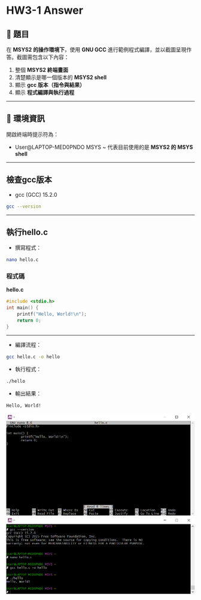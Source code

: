 # HW3-1 Answer

## 📘 題目
在 **MSYS2 的操作環境下**，使用 **GNU GCC** 進行範例程式編譯，並以截圖呈現作答。截圖需包含以下內容：

1. 整個 **MSYS2 終端畫面**  
2. 清楚顯示是哪一個版本的 **MSYS2 shell**  
3. 顯示 **gcc 版本（指令與結果）**  
4. 顯示 **程式編譯與執行過程**

---

## 🧩 環境資訊

開啟終端時提示符為：
- User@LAPTOP-MED0PNDO MSYS ~
代表目前使用的是 **MSYS2 的 MSYS shell**
---

## 檢查gcc版本
- gcc (GCC) 15.2.0  
```bash
gcc --version
```
---
## 執行hello.c
- 撰寫程式：
```bash
nano hello.c
```
### 程式碼
**hello.c**
```c
#include <stdio.h>
int main() {
    printf("Hello, World!\n");
    return 0;
}
```

---
- 編譯流程：
```bash
gcc hello.c -o hello
```

- 執行程式：
```bash
./hello
```

- 輸出結果：
```bash
Hello, World!

```
![程式編寫內容](hello.c_program.png)
![完整MSYS2畫面](example1.png)
